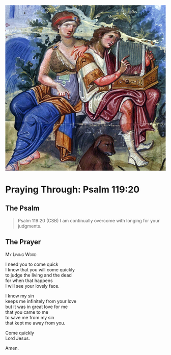 <img class="intro-right" src="art-paris-psalter.jpg">

<style>
  li {list-style-type: none;}
  p + ul {
    margin-top: -18px;
}
</style>

# Praying Through: Psalm 119:20

## The Psalm

>Psalm 119:20 (CSB) I am continually overcome with longing for your judgments.

## The Prayer

<div style="font-variant: small-caps;">
My Living Word
</div>

I need you to come quick  
  I know that you will come quickly  
  to judge the living and the dead  
  for when that happens  
  I will see your lovely face.

I know my sin  
  keeps me infinitely from your love  
  but it was in great love for me  
  that you came to me  
  to save me from my sin  
  that kept me away from you.

Come quickly  
  Lord Jesus.

Amen.